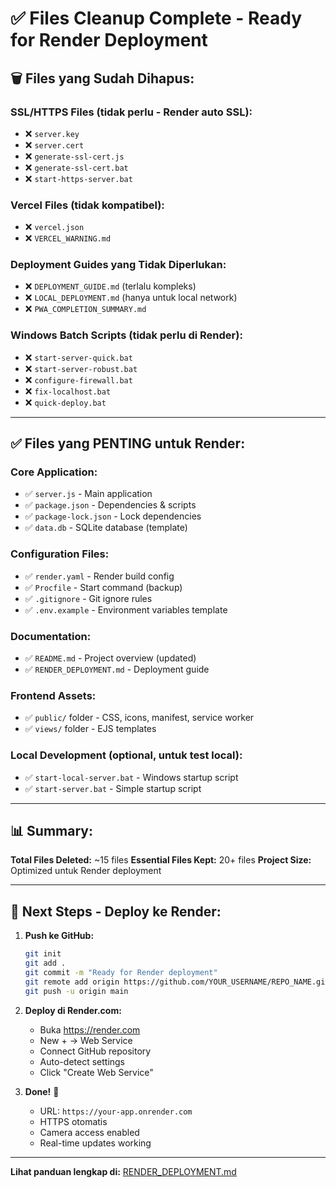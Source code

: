 # ✅ Files Cleanup Complete - Ready for Render Deployment

## 🗑️ Files yang Sudah Dihapus:

### SSL/HTTPS Files (tidak perlu - Render auto SSL):
- ❌ `server.key`
- ❌ `server.cert`
- ❌ `generate-ssl-cert.js`
- ❌ `generate-ssl-cert.bat`
- ❌ `start-https-server.bat`

### Vercel Files (tidak kompatibel):
- ❌ `vercel.json`
- ❌ `VERCEL_WARNING.md`

### Deployment Guides yang Tidak Diperlukan:
- ❌ `DEPLOYMENT_GUIDE.md` (terlalu kompleks)
- ❌ `LOCAL_DEPLOYMENT.md` (hanya untuk local network)
- ❌ `PWA_COMPLETION_SUMMARY.md`

### Windows Batch Scripts (tidak perlu di Render):
- ❌ `start-server-quick.bat`
- ❌ `start-server-robust.bat`
- ❌ `configure-firewall.bat`
- ❌ `fix-localhost.bat`
- ❌ `quick-deploy.bat`

---

## ✅ Files yang PENTING untuk Render:

### Core Application:
- ✅ `server.js` - Main application
- ✅ `package.json` - Dependencies & scripts
- ✅ `package-lock.json` - Lock dependencies
- ✅ `data.db` - SQLite database (template)

### Configuration Files:
- ✅ `render.yaml` - Render build config
- ✅ `Procfile` - Start command (backup)
- ✅ `.gitignore` - Git ignore rules
- ✅ `.env.example` - Environment variables template

### Documentation:
- ✅ `README.md` - Project overview (updated)
- ✅ `RENDER_DEPLOYMENT.md` - Deployment guide

### Frontend Assets:
- ✅ `public/` folder - CSS, icons, manifest, service worker
- ✅ `views/` folder - EJS templates

### Local Development (optional, untuk test local):
- ✅ `start-local-server.bat` - Windows startup script
- ✅ `start-server.bat` - Simple startup script

---

## 📊 Summary:

**Total Files Deleted:** ~15 files
**Essential Files Kept:** 20+ files
**Project Size:** Optimized untuk Render deployment

---

## 🚀 Next Steps - Deploy ke Render:

1. **Push ke GitHub:**
   ```bash
   git init
   git add .
   git commit -m "Ready for Render deployment"
   git remote add origin https://github.com/YOUR_USERNAME/REPO_NAME.git
   git push -u origin main
   ```

2. **Deploy di Render.com:**
   - Buka https://render.com
   - New + → Web Service
   - Connect GitHub repository
   - Auto-detect settings
   - Click "Create Web Service"

3. **Done!** 🎉
   - URL: `https://your-app.onrender.com`
   - HTTPS otomatis
   - Camera access enabled
   - Real-time updates working

---

**Lihat panduan lengkap di:** [RENDER_DEPLOYMENT.md](RENDER_DEPLOYMENT.md)
